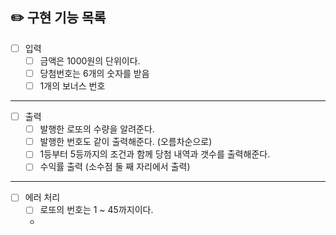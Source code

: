 ## ✏️ 구현 기능 목록

-[ ] 입력 
  -[ ] 금액은 1000원의 단위이다.
  - [ ] 당첨번호는 6개의 숫자를 받음
  - [ ] 1개의 보너스 번호  

---

-[ ] 출력
  - [ ] 발행한 로또의 수량을 알려준다.
  - [ ] 발행한 번호도 같이 출력해준다. (오름차순으로)
  - [ ] 1등부터 5등까지의 조건과 함께 당첨 내역과 갯수를 출력해준다.
  - [ ] 수익률 출력 (소수점 둘 째 자리에서 출력)

---
-[ ] 에러 처리
  -[ ] 로또의 번호는 1 ~ 45까지이다.
  - 
